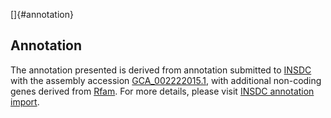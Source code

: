[]{#annotation}

Annotation
----------

The annotation presented is derived from annotation submitted to
[INSDC](http://www.insdc.org) with the assembly accession
[GCA\_002222015.1](http://www.ebi.ac.uk/ena/data/view/GCA_002222015.1),
with additional non-coding genes derived from
[Rfam](http://rfam.xfam.org/). For more details, please visit [INSDC
annotation
import](http://ensemblgenomes.org/info/data/insdc_annotation).
